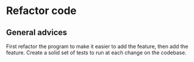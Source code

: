 # Refactor code

## General advices

First refactor the program to make it easier to add the feature, then add the feature.
Create a solid set of tests to run at each change on the codebase.
